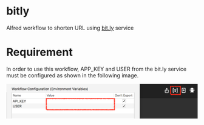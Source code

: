 # bitly
Alfred workflow to shorten URL using [bit.ly](https://bitly.com) service

# Requirement
In order to use this workflow, APP_KEY and USER from the bit.ly service must be configured as shown in the following image.

![configuration](configuration.png)
